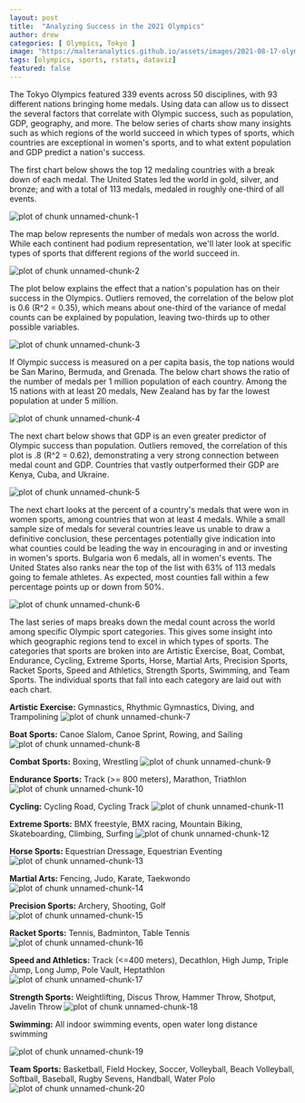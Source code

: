 ```yaml
---
layout: post
title:  "Analyzing Success in the 2021 Olympics"
author: drew
categories: [ Olympics, Tokyo ]
image: "https://malteranalytics.github.io/assets/images/2021-08-17-olympics/image2.png"
tags: [olympics, sports, rstats, dataviz]
featured: false
---
```





The Tokyo Olympics featured 339 events across 50 disciplines, with 93 different nations bringing home medals.  Using data can allow us to dissect the several factors that correlate with Olympic success, such as population, GDP, geography, and more.  The below series of charts show many insights such as which regions of the world succeed in which types of sports, which countries are exceptional in women's sports, and to what extent population and GDP predict a nation's success.  

The first chart below shows the top 12 medaling countries with a break down of each medal.  The United States led the world in gold, silver, and bronze; and with a total of 113 medals, medaled in roughly one-third of all events.


  
  

![plot of chunk unnamed-chunk-1](/assets/images/2021-08-17-olympics/image1.png) 


The map below represents the number of medals won across the world.  While each continent had podium representation, we'll later look at specific types of sports that different regions of the world succeed in. 

![plot of chunk unnamed-chunk-2](/assets/images/2021-08-17-olympics/image2.png) 

The plot below explains the effect that a nation's population has on their success in the Olympics.  Outliers removed, the correlation of the below plot is 0.6 (R^2 = 0.35), which means about one-third of the variance of medal counts can be explained by population, leaving two-thirds up to other possible variables.  


![plot of chunk unnamed-chunk-3](/assets/images/2021-08-17-olympics/image3.png) 

If Olympic success is measured on a per capita basis, the top nations would be San Marino, Bermuda, and Grenada.  The below chart shows the ratio of the number of medals per 1 million population of each country.   Among the 15 nations with at least 20 medals, New Zealand has by far the lowest population at under 5 million. 

![plot of chunk unnamed-chunk-4](/assets/images/2021-08-17-olympics/image4.png) 

The next chart below shows that GDP is an even greater predictor of Olympic success than population.  Outliers removed, the correlation of this plot is .8 (R^2 = 0.62), demonstrating a very strong connection between medal count and GDP.   Countries that vastly outperformed their GDP are Kenya, Cuba, and Ukraine. 


![plot of chunk unnamed-chunk-5](/assets/images/2021-08-17-olympics/image5.png)

The next chart looks at the percent of a country's medals that were won in women sports, among countries that won at least 4 medals.  While a small sample size of medals for several countries leave us unable to draw a definitive conclusion, these percentages potentially give indication into what counties could be leading the way in encouraging in and or investing in women's sports.  Bulgaria won 6 medals, all in women's events.  The United States also ranks near the top of the list with 63% of 113 medals going to female athletes.  As expected, most counties fall within a few percentage points up or down from 50%.



![plot of chunk unnamed-chunk-6](/assets/images/2021-08-17-olympics/image6.png) 


The last series of maps breaks down the medal count across the world among specific Olympic sport categories.  This gives some insight into which geographic regions tend to excel in which types of sports.  The categories that sports are broken into are Artistic Exercise, Boat, Combat, Endurance, Cycling, Extreme Sports, Horse, Martial Arts, Precision Sports, Racket Sports, Speed and Athletics, Strength Sports, Swimming, and Team Sports.  The individual sports that fall into each category are laid out with each chart.  



**Artistic Exercise:** Gymnastics, Rhythmic Gymnastics, Diving, and Trampolining
![plot of chunk unnamed-chunk-7](/assets/images/2021-08-17-olympics/image7.png) 

**Boat Sports:** Canoe Slalom, Canoe Sprint, Rowing, and Sailing
![plot of chunk unnamed-chunk-8](/assets/images/2021-08-17-olympics/image8.png) 

**Combat Sports:** Boxing, Wrestling
![plot of chunk unnamed-chunk-9](/assets/images/2021-08-17-olympics/image9.png) 

**Endurance Sports:** Track (>= 800 meters), Marathon, Triathlon
![plot of chunk unnamed-chunk-10](/assets/images/2021-08-17-olympics/image10.png) 


**Cycling:** Cycling Road, Cycling Track
![plot of chunk unnamed-chunk-11](/assets/images/2021-08-17-olympics/image11.png) 

**Extreme Sports:** BMX freestyle, BMX racing, Mountain Biking, Skateboarding, Climbing, Surfing
![plot of chunk unnamed-chunk-12](/assets/images/2021-08-17-olympics/image12.png) 

**Horse Sports:** Equestrian Dressage, Equestrian Eventing
![plot of chunk unnamed-chunk-13](/assets/images/2021-08-17-olympics/image13.png) 

**Martial Arts:** Fencing, Judo, Karate, Taekwondo
![plot of chunk unnamed-chunk-14](/assets/images/2021-08-17-olympics/image14.png) 

**Precision Sports:** Archery, Shooting, Golf
![plot of chunk unnamed-chunk-15](/assets/images/2021-08-17-olympics/image15.png) 

**Racket Sports:** Tennis, Badminton, Table Tennis
![plot of chunk unnamed-chunk-16](/assets/images/2021-08-17-olympics/image16.png) 


**Speed and Athletics:** Track (<=400 meters), Decathlon, High Jump, Triple Jump, Long Jump, Pole Vault, Heptathlon 
![plot of chunk unnamed-chunk-17](/assets/images/2021-08-17-olympics/image17.png) 

**Strength Sports:** Weightlifting, Discus Throw, Hammer Throw, Shotput, Javelin Throw
![plot of chunk unnamed-chunk-18](/assets/images/2021-08-17-olympics/image18.png) 

**Swimming:** All indoor swimming events, open water long distance swimming

![plot of chunk unnamed-chunk-19](/assets/images/2021-08-17-olympics/image19.png) 

**Team Sports:** Basketball, Field Hockey, Soccer, Volleyball, Beach Volleyball, Softball, Baseball, Rugby Sevens, Handball, Water Polo
![plot of chunk unnamed-chunk-20](/assets/images/2021-08-17-olympics/image20.png) 


